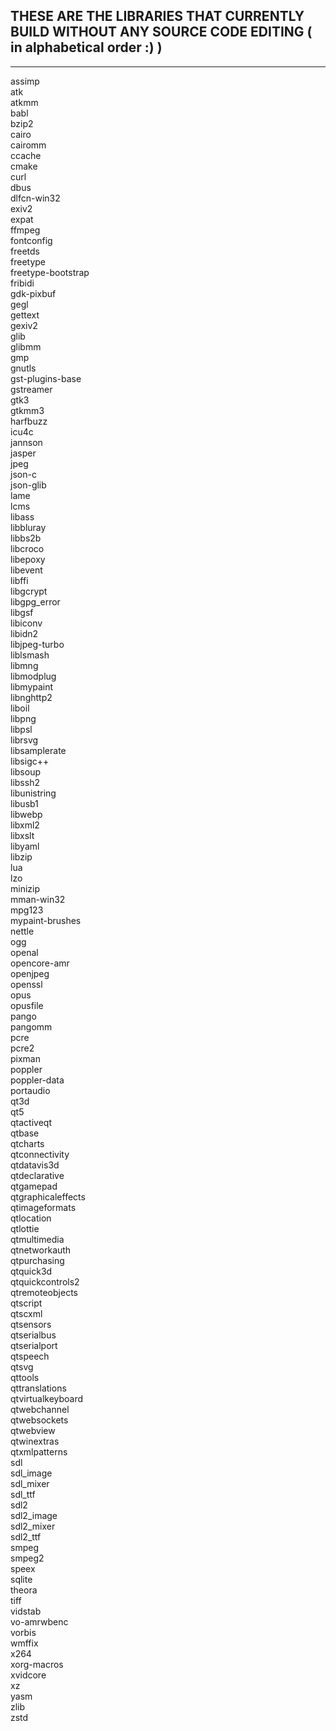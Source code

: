 ## THESE ARE THE LIBRARIES THAT CURRENTLY BUILD WITHOUT ANY SOURCE CODE EDITING ( in alphabetical order :) )

------------------------------------------------------------------------------------------------------------

assimp \
atk \
atkmm \
babl \
bzip2 \
cairo \
cairomm \
ccache \
cmake \
curl \
dbus \
dlfcn-win32 \
exiv2 \
expat \
ffmpeg \
fontconfig \
freetds \
freetype \
freetype-bootstrap \
fribidi \
gdk-pixbuf \
gegl \
gettext \
gexiv2 \
glib \
glibmm \
gmp \
gnutls \
gst-plugins-base \
gstreamer \
gtk3 \
gtkmm3 \
harfbuzz \
icu4c \
jannson \
jasper \
jpeg \
json-c \
json-glib \
lame \
lcms \
libass \
libbluray \
libbs2b \
libcroco \
libepoxy \
libevent \
libffi \
libgcrypt \
libgpg_error \
libgsf \
libiconv \
libidn2 \
libjpeg-turbo \
liblsmash \
libmng \
libmodplug \
libmypaint \
libnghttp2 \
liboil \
libpng \
libpsl \
librsvg \
libsamplerate \
libsigc++ \
libsoup \
libssh2 \
libunistring \
libusb1 \
libwebp \
libxml2 \
libxslt \
libyaml \
libzip \
lua \
lzo \
minizip \
mman-win32 \
mpg123 \
mypaint-brushes \
nettle \
ogg \
openal \
opencore-amr \
openjpeg \
openssl \
opus \
opusfile \
pango \
pangomm \
pcre \
pcre2 \
pixman \
poppler \
poppler-data \
portaudio \
qt3d \
qt5 \
qtactiveqt \
qtbase \
qtcharts \
qtconnectivity \
qtdatavis3d \
qtdeclarative \
qtgamepad \
qtgraphicaleffects \
qtimageformats \
qtlocation \
qtlottie \
qtmultimedia \
qtnetworkauth \
qtpurchasing \
qtquick3d \
qtquickcontrols2 \
qtremoteobjects \
qtscript \
qtscxml \
qtsensors \
qtserialbus \
qtserialport \
qtspeech \
qtsvg \
qttools \
qttranslations \
qtvirtualkeyboard \
qtwebchannel \
qtwebsockets \
qtwebview \
qtwinextras \
qtxmlpatterns \
sdl \
sdl_image \
sdl_mixer \
sdl_ttf \
sdl2 \
sdl2_image \
sdl2_mixer \
sdl2_ttf \
smpeg \
smpeg2 \
speex \
sqlite \
theora \
tiff \
vidstab \
vo-amrwbenc \
vorbis \
wmffix \
x264 \
xorg-macros \
xvidcore \
xz \
yasm \
zlib \
zstd
